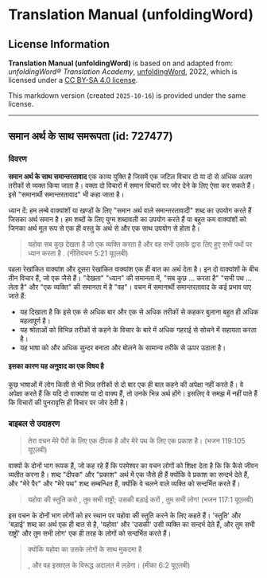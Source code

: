 # Translation Manual (unfoldingWord)

## License Information

**Translation Manual (unfoldingWord)** is based on and adapted from: _unfoldingWord® Translation Academy_, [unfoldingWord](https://unfoldingword.org/utw), 2022, which is licensed under a [CC BY-SA 4.0 license](https://creativecommons.org/licenses/by-sa/4.0/legalcode.en).

This markdown version (created `2025-10-16`) is provided under the same license.



--------------------------------

## समान अर्थ के साथ समरूपता (id: 727477)

### विवरण

**समान अर्थ के साथ समान्तरतावाद** एक काव्य युक्ति है जिसमें एक जटिल विचार दो या दो से अधिक अलग तरीकों से व्यक्त किया जाता है। वक्ता दो विचारों में समान विचारों पर जोर देने के लिए ऐसा कर सकते हैं। इसे "समानार्थी समान्तरतावाद" भी कहा जाता है।

ध्यान दें: हम लम्बे वाक्यांशों या खण्डों के लिए "समान अर्थ वाले समान्तरतावादी" शब्द का उपयोग करते हैं जिसका अर्थ समान है। हम शब्दों के लिए युग्म शब्दावली का उपयोग करते हैं या बहुत कम वाक्यांशों को जिनका अर्थ मूल रूप से एक ही वस्तु के अर्थ से और एक साथ उपयोग से होता है।

> यहोवा सब कुछ देखता है जो एक व्यक्ति करता है और वह सभी उसके द्वारा लिए हुए सभी पथों पर ध्यान करता है . (नीतिवचन 5:21 यूएलबी)

पहला रेखांकित वाक्यांश और दूसरा रेखांकित वाक्यांश एक ही बात का अर्थ देता है। इन दो वाक्यांशों के बीच तीन विचार हैं, जो एक जैसे हैं। "देखता" "ध्यान" की समानता में, "सब कुछ ... करता है" "सभी पथ ... लेता है" और "एक व्यक्ति" की समानता में है "वह"। वचन में समानार्थी समान्तरतावाद के कई प्रभाव पाए जाते हैं:

* यह दिखाता है कि इसे एक से अधिक बार और एक से अधिक तरीकों से कहकर बुलाना बहुत ही अधिक महत्वपूर्ण है।
* यह श्रोताओं को विभिन्न तरीकों से कहने के विचार के बारे में अधिक गहराई से सोचने में सहायता करता है।
* यह भाषा को और अधिक सुन्दर बनाता और बोलने के सामान्य तरीके से ऊपर उठाता है।

#### इसका कारण यह अनुवाद का एक विषय है

कुछ भाषाओं में लोग किसी से भी भिन्न तरीकों से दो बार एक ही बात कहने की अपेक्षा नहीं करते हैं। वे अपेक्षा करते हैं कि यदि दो वाक्यांश या दो वाक्य हैं, तो उनके भिन्न अर्थ होंगे। इसलिए वे समझ में नहीं पाते हैं कि विचारों की पुनरावृत्ति ही विचार पर जोर देती है।

### बाइबल से उदाहरण

> तेरा वचन मेरे पैरों के लिए एक दीपक है और मेरे पथ के लिए एक प्रकाश है। (भजन 119:105 यूएलबी)

वाक्यों के दोनों भाग रूपक हैं, जो कह रहे हैं कि परमेश्वर का वचन लोगों को शिक्षा देता है कि कि कैसे जीवन व्यतीत करना है। शब्द "दीपक" और "प्रकाश" अर्थ में एक जैसे ही हैं क्योंकि वे प्रकाश का सन्दर्भ देते हैं, और "मेरे पैर" और "मेरे पथ" शब्द सम्बन्धित हैं, क्योंकि वे चलने वाले व्यक्ति को सन्दर्भित करते हैं।

> यहोवा की स्तुति करो , तुम सभी राष्ट्रों; उसकी बड़ाई करों , तुम सभी लोग! (भजन 117:1 यूएलबी)

इस वचन के दोनों भाग लोगों को हर स्थान पर यहोवा की स्तुति करने के लिए कहते हैं। 'स्तुति' और 'बड़ाई' शब्द का अर्थ एक ही बात से है, 'यहोवा' और 'उसकी' उसी व्यक्ति का सन्दर्भ देते हैं, और तुम सभी राष्ट्रों' और तुम सभी लोग' एक ही तरह के लोगों को सन्दर्भित करते हैं।

> क्योंकि यहोवा का उसके लोगों के साथ मुकदमा है
> 
> , और वह इस्राएल के विरूद्ध अदालत में लड़ेगा। (मीका 6:2 यूएलबी)


